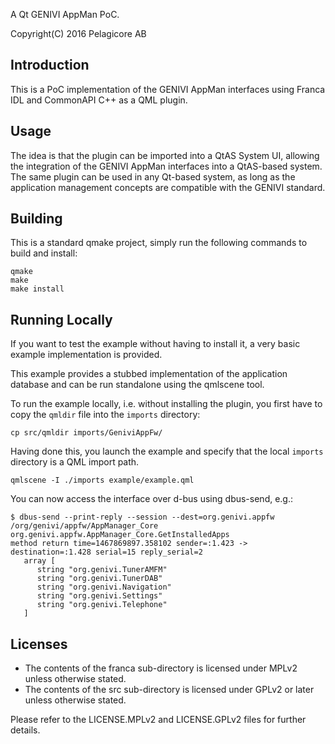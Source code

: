 A Qt GENIVI AppMan PoC.

Copyright(C) 2016 Pelagicore AB

Introduction
------------

This is a PoC implementation of the GENIVI AppMan interfaces using Franca IDL
and CommonAPI C++ as a QML plugin.

Usage
-----

The idea is that the plugin can be imported into a QtAS System UI, allowing the
integration of the GENIVI AppMan interfaces into a QtAS-based system. The same
plugin can be used in any Qt-based system, as long as the application
management concepts are compatible with the GENIVI standard.

Building
--------

This is a standard qmake project, simply run the following commands to build
and install:

```
qmake
make
make install
```

Running Locally
---------------

If you want to test the example without having to install it, a very basic
example implementation is provided.

This example provides a stubbed implementation of the application database and
can be run standalone using the qmlscene tool.

To run the example locally, i.e. without installing the plugin, you first have
to copy the `qmldir` file into the `imports` directory:

```
cp src/qmldir imports/GeniviAppFw/
```

Having done this, you launch the example and specify that the local `imports`
directory is a QML import path.

```
qmlscene -I ./imports example/example.qml
```

You can now access the interface over d-bus using dbus-send, e.g.:

```
$ dbus-send --print-reply --session --dest=org.genivi.appfw /org/genivi/appfw/AppManager_Core org.genivi.appfw.AppManager_Core.GetInstalledApps
method return time=1467869897.358102 sender=:1.423 -> destination=:1.428 serial=15 reply_serial=2
   array [
      string "org.genivi.TunerAMFM"
      string "org.genivi.TunerDAB"
      string "org.genivi.Navigation"
      string "org.genivi.Settings"
      string "org.genivi.Telephone"
   ]
```

Licenses
--------

- The contents of the franca sub-directory is licensed under MPLv2 unless
  otherwise stated.
- The contents of the src sub-directory is licensed under GPLv2 or later unless
  otherwise stated.

Please refer to the LICENSE.MPLv2 and LICENSE.GPLv2 files for further details.
